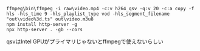 
```
ffmpeg\bin\ffmpeg -i raw\video.mp4 -c:v h264_qsv -q:v 20 -c:a copy -f hls -hls_time 9 -hls_playlist_type vod -hls_segment_filename "out\video%3d.ts" out\video.m3u8
npm install http-server -g
npx http-server . -gb --cors
```
qsvはIntel GPUがプライマリじゃないとffmpegで使えないらしい